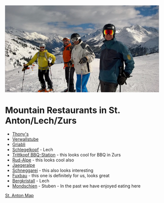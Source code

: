 
![Amigos](/assets/images/amigos.jpeg)
# Mountain Restaurants in St. Anton/Lech/Zurs

* [Thony's](https://www.anthonys.at/en/restaurants-bars/thonys.html)
* [Verwallstube](https://www.verwallstube.at/en/)
* [Griabli](https://griabli.com/restaurant-griabli-st-anton/)
* [Schlegelkopf](https://schlegelkopf.at/?lang=en) - Lech
* [Trittkopf BBQ-Station](https://www.ski-zuers.at/de/trittkopf-bbq-station/) - this looks cool for BBQ in Zurs
* [Rud-Alpe](https://rud-alpe.at/en/) - this looks cool also
* [Jaegeralpe](https://www.jaegeralpe.at/en/restaurant-diversity.html)
* [Schneggarei](https://en.schneggarei.at/) - this also looks interesting
* [Fuxbau](https://www.restaurant-fuxbau.at/karten?lang=en) - this one is definitely for us, looks great
* [Bergkristall](https://bergkristall-lech.at/en/restaurants/bergkristall-sun-terrace/) - Lech
* [Mondschien](https://www.mondschein.com/en/dining-stuben/la-carte-restaurant/) - Stuben - In the past we have enjoyed eating here

[St. Anton Map](./stanton-page.html)